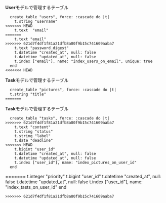 **User**モデルで管理するテーブル
```
  create_table "users", force: :cascade do |t|
    t.string "username"
<<<<<<< HEAD
    t.text  "email"
=======
    t.text "email"
>>>>>>> 621d7f4df1f81a21dfb8a80f9b15c741609aaba7
    t.text "password_digest"
    t.datetime "created_at", null: false
    t.datetime "updated_at", null: false
    t.index ["email"], name: "index_users_on_email", unique: true
  end
<<<<<<< HEAD
  ```

  **Task**モデルで管理するテーブル
  ```
    create_table "pictures", force: :cascade do |t|
    t.string "title"
=======
```

**Task**モデルで管理するテーブル
```
  create_table "tasks", force: :cascade do |t|
>>>>>>> 621d7f4df1f81a21dfb8a80f9b15c741609aaba7
    t.text "content"
    t.string "status"
    t.string "label"
    t.date "deadline"
<<<<<<< HEAD
    t.bigint "user_id"
    t.datetime "created_at", null: false
    t.datetime "updated_at", null: false
    t.index ["user_id"], name: "index_pictures_on_user_id"
  end
  ```
=======
    t.integer "priority"
    t.bigint "user_id"
    t.datetime "created_at", null: false
    t.datetime "updated_at", null: false
    t.index ["user_id"], name: "index_tasts_on_user_id"
  end
```
>>>>>>> 621d7f4df1f81a21dfb8a80f9b15c741609aaba7
